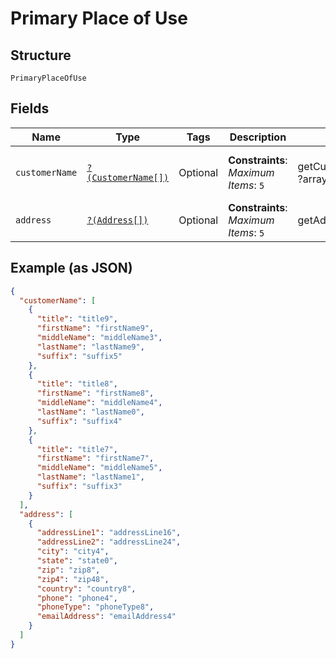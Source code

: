 
# Primary Place of Use

## Structure

`PrimaryPlaceOfUse`

## Fields

| Name | Type | Tags | Description | Getter | Setter |
|  --- | --- | --- | --- | --- | --- |
| `customerName` | [`?(CustomerName[])`](../../doc/models/customer-name.md) | Optional | **Constraints**: *Maximum Items*: `5` | getCustomerName(): ?array | setCustomerName(?array customerName): void |
| `address` | [`?(Address[])`](../../doc/models/address.md) | Optional | **Constraints**: *Maximum Items*: `5` | getAddress(): ?array | setAddress(?array address): void |

## Example (as JSON)

```json
{
  "customerName": [
    {
      "title": "title9",
      "firstName": "firstName9",
      "middleName": "middleName3",
      "lastName": "lastName9",
      "suffix": "suffix5"
    },
    {
      "title": "title8",
      "firstName": "firstName8",
      "middleName": "middleName4",
      "lastName": "lastName0",
      "suffix": "suffix4"
    },
    {
      "title": "title7",
      "firstName": "firstName7",
      "middleName": "middleName5",
      "lastName": "lastName1",
      "suffix": "suffix3"
    }
  ],
  "address": [
    {
      "addressLine1": "addressLine16",
      "addressLine2": "addressLine24",
      "city": "city4",
      "state": "state0",
      "zip": "zip8",
      "zip4": "zip48",
      "country": "country8",
      "phone": "phone4",
      "phoneType": "phoneType8",
      "emailAddress": "emailAddress4"
    }
  ]
}
```

